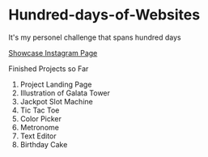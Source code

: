 # Hundred-days-of-Websites
It's my personel challenge that spans hundred days

[Showcase Instagram Page](https://www.instagram.com/hundredaysofwebsites/)

Finished Projects so Far
1. Project Landing Page
2. Illustration of Galata Tower
3. Jackpot Slot Machine
4. Tic Tac Toe
5. Color Picker
6. Metronome
7. Text Editor
8. Birthday Cake
